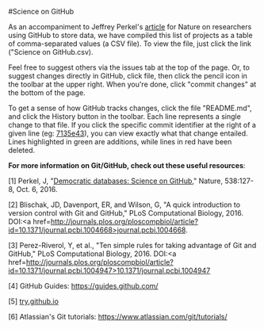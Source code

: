 #Science on GitHub

As an accompaniment to Jeffrey Perkel's <a href=http://www.nature.com/news/democratic-databases-science-on-github-1.20719>article</a> for Nature on researchers using GitHub to store data, we have compiled this list of projects as a table of comma-separated values (a CSV file). To view the file, just click the link ("Science on GitHub.csv).

Feel free to suggest others via the issues tab at the top of the page. Or, to suggest changes directly in GitHub, click file, then click the pencil icon in the toolbar at the upper right. When you're done, click "commit changes" at the bottom of the page.

To get a sense of how GitHub tracks changes, click the file "README.md", and click the History button in the toolbar. Each line represents a single change to that file. If you click the specific commit identifier at the right of a given line (eg: <a href=https://github.com/jperkel/Science-on-GitHub/commit/7135e431aabb18b905ea2d5e8b4b5385a9006df5>7135e43</a>), you can view exactly what that change entailed. Lines highlighted in green are additions, while lines in red have been deleted.

<b>For more information on Git/GitHub, check out these useful resources</b>:
<p>[1] Perkel, J, "<a href=http://www.nature.com/news/democratic-databases-science-on-github-1.20719>Democratic databases: Science on GitHub</a>," Nature, 538:127-8, Oct. 6, 2016.

[2] Blischak, JD, Davenport, ER, and Wilson, G, "A quick introduction to version control with Git and GitHub," PLoS Computational Biology, 2016. DOI:<a href=http://journals.plos.org/ploscompbiol/article?id=10.1371/journal.pcbi.1004668>journal.pcbi.1004668</a>.

[3] Perez-Riverol, Y, et al., "Ten simple rules for taking advantage of Git and GitHub," PLoS Computational Biology, 2016. DOI:<a href=http://journals.plos.org/ploscompbiol/article?id=10.1371/journal.pcbi.1004947>10.1371/journal.pcbi.1004947</a>

[4] GitHub Guides: https://guides.github.com/

[5] <a href=https://try.github.io/levels/1/challenges/1>try.github.io</a>

[6] Atlassian's Git tutorials: https://www.atlassian.com/git/tutorials/

